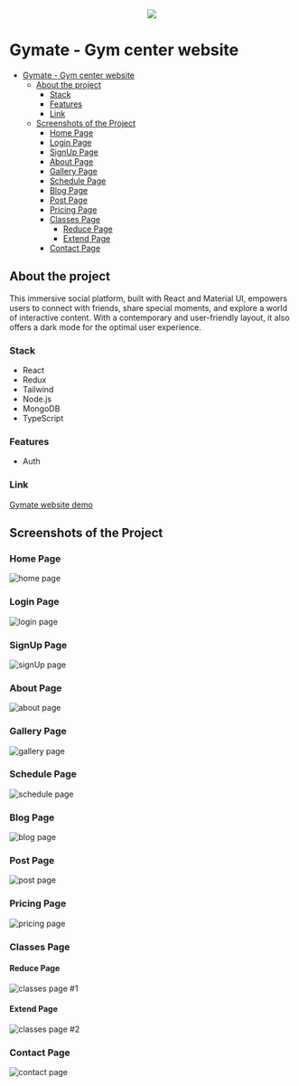 <div align='center'><img src='./client/src/assets/images/logo/logo.svg'/></div>

# Gymate - Gym center website

- [Gymate - Gym center website](#gymate---gym-center-website)
  - [About the project](#about-the-project)
    - [Stack](#stack)
    - [Features](#features)
    - [Link](#link)
  - [Screenshots of the Project](#screenshots-of-the-project)
    - [Home Page](#home-page)
    - [Login Page](#login-page)
    - [SignUp Page](#signup-page)
    - [About Page](#about-page)
    - [Gallery Page](#gallery-page)
    - [Schedule Page](#schedule-page)
    - [Blog Page](#blog-page)
    - [Post Page](#post-page)
    - [Pricing Page](#pricing-page)
    - [Classes Page](#classes-page)
      - [Reduce Page](#reduce-page)
      - [Extend Page](#extend-page)
    - [Contact Page](#contact-page)

## About the project

This immersive social platform, built with React and Material UI, empowers users to connect with friends, share special moments, and explore a world of interactive content. With a contemporary and user-friendly layout, it also offers a dark mode for the optimal user experience.

### Stack

- React
- Redux
- Tailwind
- Node.js
- MongoDB
- TypeScript

### Features

- Auth

### Link

[Gymate website demo](https://gymate-clairekarsenti.netlify.app/)

## Screenshots of the Project

### Home Page

![home page](./client/public/assets/screenshots/HomePage.jpeg)

### Login Page

![login page](./client/public/assets/screenshots/LoginPage.jpeg)

### SignUp Page

![signUp page](./client/public/assets/screenshots/SignupPage.jpeg)

### About Page

![about page](./client/public/assets/screenshots/AboutPage.jpeg)

### Gallery Page

![gallery page](./client/public/assets/screenshots/GalleryPage.jpeg)

### Schedule Page

![schedule page](./client/public/assets/screenshots/SchedulePage.jpeg)

### Blog Page

![blog page](./client/public/assets/screenshots/BlogPage.jpeg)

### Post Page

![post page](./client/public/assets/screenshots/PostPage.jpeg)

### Pricing Page

![pricing page](./client/public/assets/screenshots/PricingPage.jpeg)

### Classes Page

#### Reduce Page

![classes page #1](./client/public/assets/screenshots/ClassesPage-More.jpeg)

#### Extend Page

![classes page #2](./client/public/assets/screenshots/ClassesPage-Less.jpeg)

### Contact Page

![contact page](./client/public/assets/screenshots/ContactPage.jpeg)
